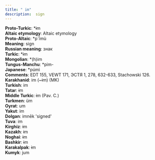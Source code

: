 ```yaml
---
title: " im"
description:  sign
---
```


<strong>Proto-Turkic</strong>:  *ɨm<br>
<strong>Altaic etymology</strong>:  Altaic etymology<br>
<strong> Proto-Altaic</strong>:  *p`ĭ́mù<br>
<strong>Meaning</strong>:  sign<br>
<strong>Russian meaning</strong>:  знак<br>
<strong>Turkic</strong>:  *ɨm<br>
<strong>Mongolian</strong>:  *(h)im<br>
<strong>Tungus-Manchu</strong>:  *pim-<br>
<strong>Japanese</strong>:  *púmì<br>
<strong>Comments</strong>:  EDT 155, VEWT 171, ЭСТЯ 1, 278, 632-633, Stachowski 126.<br>
<strong>Karakhanid</strong>:  im (~ɨm) (MK)<br>
<strong>Turkish</strong>:  im<br>
<strong>Tatar</strong>:  ɨm<br>
<strong>Middle Turkic</strong>:  ɨm (Pav. C.)<br>
<strong>Turkmen</strong>:  üm<br>
<strong>Oyrat</strong>:  um<br>
<strong>Yakut</strong>:  im<br>
<strong>Dolgan</strong>:  imnēk 'signed'<br>
<strong>Tuva</strong>:  im<br>
<strong>Kirghiz</strong>:  ɨm<br>
<strong>Kazakh</strong>:  ɨm<br>
<strong>Noghai</strong>:  ɨm<br>
<strong>Bashkir</strong>:  ɨm<br>
<strong>Karakalpak</strong>:  ɨm<br>
<strong>Kumyk</strong>:  jum<br>


